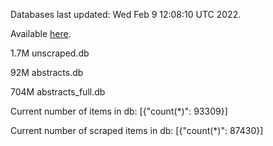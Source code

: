 Databases last updated: Wed Feb  9 12:08:10 UTC 2022. 

Available [here](https://github.com/cbeauhilton/ash-db/releases).

1.7M	unscraped.db

92M	abstracts.db

704M	abstracts_full.db

Current number of items in db:
[{"count(*)": 93309}]

Current number of scraped items in db:
[{"count(*)": 87430}]
